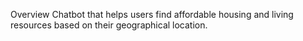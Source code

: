 Overview
Chatbot that helps users find affordable housing and living resources based on their geographical location.


